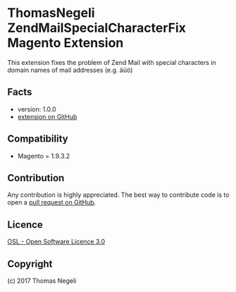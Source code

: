 ThomasNegeli ZendMailSpecialCharacterFix Magento Extension
=====================
This extension fixes the problem of Zend Mail with special characters in domain names of mail addresses (e.g. äüö)


Facts
-----
- version: 1.0.0
- [extension on GitHub](https://github.com/ThomasNegeli/ZendMailSpecialCharacterFix)


Compatibility
-------------
- Magento = 1.9.3.2


Contribution
------------
Any contribution is highly appreciated. The best way to contribute code is to open a [pull request on GitHub](https://help.github.com/articles/using-pull-requests).


Licence
-------
[OSL - Open Software Licence 3.0](http://opensource.org/licenses/osl-3.0.php)

Copyright
---------
(c) 2017 Thomas Negeli
